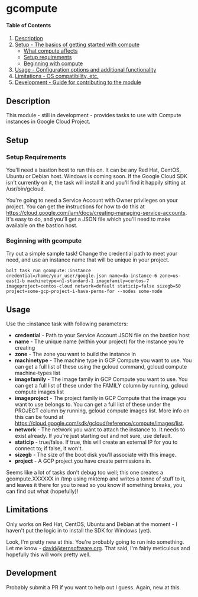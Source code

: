 
# gcompute

#### Table of Contents

1. [Description](#description)
2. [Setup - The basics of getting started with compute](#setup)
    * [What compute affects](#what-compute-affects)
    * [Setup requirements](#setup-requirements)
    * [Beginning with compute](#beginning-with-compute)
3. [Usage - Configuration options and additional functionality](#usage)
4. [Limitations - OS compatibility, etc.](#limitations)
5. [Development - Guide for contributing to the module](#development)

## Description

This module - still in development - provides tasks to use with Compute instances in Google Cloud Project.

## Setup

### Setup Requirements 

You'll need a bastion host to run this on. It can be any Red Hat, CentOS, Ubuntu or Debian host. Windows is coming soon. If the Google Cloud SDK isn't currently on it, the task will install it and you'll find it happily sitting at /usr/bin/gcloud.

You're going to need a Service Account with Owner privileges on your project. You can get the instructions for how to do this at https://cloud.google.com/iam/docs/creating-managing-service-accounts. It's easy to do, and you'll get a JSON file which you'll need to make available on the bastion host.

### Beginning with gcompute

Try out a simple sample task! Change the credential path to meet your need, and use an instance name that will be unique in your project.

`bolt task run gcompute::instance credential=/home/your_user/google.json name=da-instance-6 zone=us-east1-b machinetype=n1-standard-1 imagefamily=centos-7 imageproject=centos-cloud network=default staticip=false sizegb=50 project=some-gcp-project-i-have-perms-for --nodes some-node`

## Usage

Use the ::instance task with following parameters:

* **credential** - Path to your Service Account JSON file on the bastion host
* **name** - The unique name (within your project) for the instance you're creating
* **zone** - The zone you want to build the instance in
* **machinetype** - The machine type in GCP Compute you want to use. You can get a full list of these using the gcloud command, gcloud compute machine-types list
* **imagefamily** - The image family in GCP Compute you want to use. You can get a full list of these under the FAMILY column by running, gcloud compute images list
* **imageproject** - The project family in GCP Compute that the image you want to use belongs to. You can get a full list of these under the PROJECT column by running, gcloud compute images list. More info on this can be found at https://cloud.google.com/sdk/gcloud/reference/compute/images/list.
* **network** - The network you want to attach the instance to. It needs to exist already. If you're just starting out and not sure, use default.
* **staticip** - true/false. If true, this will create an external IP for you to connect to; if false, it won't. 
* **sizegb** - The size of the boot disk you'll associate with this image.
* **project** - A GCP project you have create permissions in.

Seems like a lot of tasks don't debug too well; this one creates a gcompute.XXXXXX in /tmp using mktemp and writes a tonne of stuff to it, and leaves it there for you to read so you know if something breaks, you can find out what (hopefully)!

## Limitations

Only works on Red Hat, CentOS, Ubuntu and Debian at the moment - I haven't put the logic in to install the SDK for Windows (yet).

Look, I'm pretty new at this. You're probably going to run into something. Let me know - david@ternsoftware.org. That said, I'm fairly meticulous and hopefully this will work pretty well.

## Development

Probably submit a PR if you want to help out I guess. Again, new at this.
